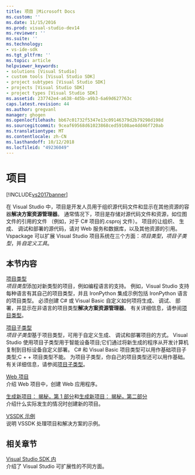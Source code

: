 ```yaml
---
title: 项目 |Microsoft Docs
ms.custom: ''
ms.date: 11/15/2016
ms.prod: visual-studio-dev14
ms.reviewer: ''
ms.suite: ''
ms.technology:
- vs-ide-sdk
ms.tgt_pltfrm: ''
ms.topic: article
helpviewer_keywords:
- solutions [Visual Studio]
- custom tools [Visual Studio SDK]
- project subtypes [Visual Studio SDK]
- projects [Visual Studio SDK]
- project types [Visual Studio SDK]
ms.assetid: 237742e4-a638-4d5b-a9b3-6a69d627763c
caps.latest.revision: 44
ms.author: gregvanl
manager: ghogen
ms.openlocfilehash: bb67c01732f5347e13c09146379d2b79298d198d
ms.sourcegitcommit: 9ceaf69568d61023868ced59108ae4dd46f720ab
ms.translationtype: MT
ms.contentlocale: zh-CN
ms.lasthandoff: 10/12/2018
ms.locfileid: "49236049"
---
```

# <a name="projects"></a>项目
[!INCLUDE[vs2017banner](../../includes/vs2017banner.md)]

在 Visual Studio 中，项目是开发人员用于组织源代码文件和显示在其他资源的容器**解决方案资源管理器**。 通常情况下，项目是存储对源代码文件和资源，如位图文件的引用的文件 （例如，对于 C# 项目的.csproj 文件）。 项目的让组织、 生成、 调试和部署的源代码，请对 Web 服务和数据库，以及其他资源的引用。 Vspackage 可以扩展 Visual Studio 项目系统在三个方面：*项目类型*，*项目子类型*，并*自定义工具*。  
  
## <a name="in-this-section"></a>本节内容  
 [项目类型](../../extensibility/internals/project-types.md)  
 *项目类型*添加对新类型的项目，例如编程语言的支持。 例如，Visual Studio 支持每种语言有其自己的项目类型，并且 IronPython 集成示例包括 IronPython 语言的项目类型。 必须创建 C# 或 Visual Basic 自定义如何项将生成、 调试、 部署，并显示在非语言的项目类型**解决方案资源管理器**。 有关详细信息，请参阅[项目类型](../../extensibility/internals/project-types.md)。  
  
 [项目子类型](../../extensibility/internals/project-subtypes.md)  
 *项目子类型*基于项目类型，可用于自定义生成、 调试和部署项目的方式。 Visual Studio 使用项目子类型用于智能设备项目;它们通过将新生成的程序从开发计算机复制到目标设备自定义部署。 C# 和 Visual Basic 项目类型可以用作基础项目子类型;C + + 项目类型不能。 为项目子类型，你自己的项目类型还可以用作基础。 有关详细信息，请参阅[项目子类型](../../extensibility/internals/project-subtypes.md)。  
  
 [Web 项目](../../extensibility/internals/web-projects.md)  
 介绍 Web 项目中，创建 Web 应用程序。  
  
 [生成新项目： 揭秘，第 1 部分](../../extensibility/internals/new-project-generation-under-the-hood-part-one.md)和[生成新项目： 揭秘，第二部分](../../extensibility/internals/new-project-generation-under-the-hood-part-two.md)  
 介绍什么实际发生的情况时创建新的项目。  
  
 [VSSDK 示例](../../misc/vssdk-samples.md)  
 说明 VSSDK 处理项目和解决方案的示例。  
  
## <a name="related-sections"></a>相关章节  
 [Visual Studio SDK 内](../../extensibility/internals/inside-the-visual-studio-sdk.md)  
 介绍了 Visual Studio 可扩展性的不同方面。

